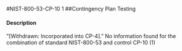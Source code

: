 #NIST-800-53-CP-10 1
##Contingency Plan Testing
#### Description
"[Withdrawn: Incorporated into CP-4]."
No information found for the combination of standard NIST-800-53 and control CP-10 (1)
